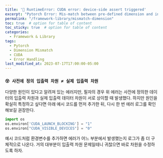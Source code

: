 ```yaml
---
title: '🎲 RuntimeError: CUDA error: device-side assert triggered'
excerpt: "Pytorch Error: Mis-match between pre-defined dimension and input dimension"
permalink: "/framework-library/mismatch-dimension"
toc: true  # option for table of content
toc_sticky: true  # option for table of content
categories:
  - Framework & Library
tags:
  - Pytorch
  - Dimension Mismatch
  - CUDA
  - Error Handling
last_modified_at: 2023-07-17T17:00:00-05:00
---
```


### `😵 사전에 정의 입출력 차원 ≠ 실제 입출력 차원`

다양한 원인이 있다고 알려져 있는 에러지만, 필자의 경우 위 에러는 사전에 정의한 데이터의 입출력 차원과 실제 입출력 데이터 차원이 서로 상이할 때 발생했다. 하지만 원인을 확실히 특정하고 싶다면 아래 예시 코드를 먼저 추가한 뒤, 다시 한 번 에러 로그를 확인해보길 권장한다.

```python
import os
os.environ['CUDA_LAUNCH_BLOCKING'] = "1"
os.environ["CUDA_VISIBLE_DEVICES"] = "0"
```
예시 코드처럼 환경변수를 추가하면 에러가 어느 부분에서 발생했는지 로그가 좀 더 구체적으로 나온다. 거의 대부분이 입출력 차원 문제일테니 귀찮으면 바로 차원을 수정하도록 하자. 